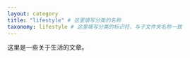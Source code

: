 ```yaml
---
layout: category
title: "lifestyle" # 这里填写分类的名称
taxonomy: lifestyle # 这里填写分类的标识符，与子文件夹名称一致
---
```


这里是一些关于生活的文章。